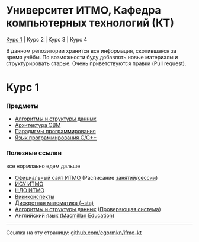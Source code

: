 # Университет ИТМО, Кафедра компьютерных технологий (КТ)
[Курс 1](#Курс-1) | Курс 2 | Курс 3 | Курс 4

В данном репозитории хранится вся информация, скопившаяся за время учёбы. По возможности буду добавлять новые материалы и структурировать старые. Очень приветствуются правки (Pull request). 

# Курс 1
### Предметы

- [Алгоритмы и структуры данных](https://github.com/egormkn/ifmo-kt/blob/master/course1/algorithms/README.md)
- [Архитектура ЭВМ](https://github.com/egormkn/ifmo-kt/blob/master/course1/computer_architecture/README.md)
- [Парадигмы программирования](https://github.com/egormkn/ifmo-kt/blob/master/course1/paradigms/README.md)
- [Язык программирования C/C++](https://github.com/egormkn/ifmo-kt/blob/master/course1/c_language/README.md)

### Полезные ссылки
все нормлаьно едем дальше
- [Официальный сайт ИТМО](http://www.ifmo.ru/) (Расписание [занятий](http://www.ifmo.ru/ru/schedule/raspisanie_zanyatiy.htm)/[сессии](http://www.ifmo.ru/ru/exam/raspisanie_sessii.htm))
- [ИСУ ИТМО](https://isu.ifmo.ru/)
- [ЦДО ИТМО](http://de.ifmo.ru/)
- [Викиконспекты](http://neerc.ifmo.ru/wiki/)
- [Дискретная математика (~sta)](http://neerc.ifmo.ru/~sta/)
- [Алгоритмы и структуры данных](http://neerc.ifmo.ru/teaching/algo/index.html) ([Проверяющая система](http://neerc.ifmo.ru/pcms2client))
- Английский язык ([Macmillan Education](https://prod.lms.macmillaneducation.com/))

---

Ссылка на эту страницу: [github.com/egormkn/ifmo-kt](https://github.com/egormkn/ifmo-kt/blob/master/README.md)
